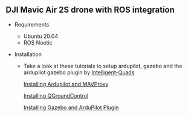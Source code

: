 DJI Mavic Air 2S drone with ROS integration
-
- Requirements
  - Ubuntu 20.04
  - ROS Noetic
  
  
- Installation
  - Take a look at these tutorials to setup ardupilot, gazebo and the ardupilot gazebo plugin by [Intelligent-Quads](https://github.com/Intelligent-Quads)

      [Installing Ardupilot and MAVProxy]([https://github.com/Intelligent-Quads/iq_tutorials/blob/master/docs/Installing_Ardupilot.md](https://github.com/Intelligent-Quads/iq_tutorials/blob/master/docs/Installing_Ardupilot_20_04.md))

      [Installing QGroundControl](https://github.com/Intelligent-Quads/iq_tutorials/blob/master/docs/installing_qgc.md)

      [Installing Gazebo and ArduPilot Plugin](https://github.com/Intelligent-Quads/iq_tutorials/blob/master/docs/installing_gazebo_arduplugin.md)
      
  


